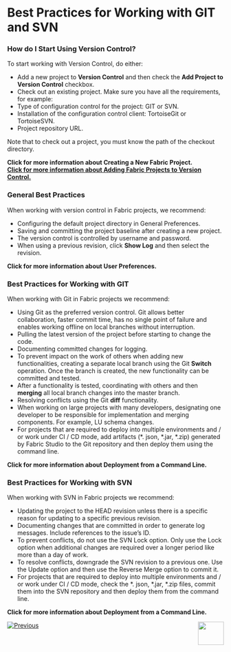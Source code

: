# Best Practices for Working with GIT and SVN

### How do I Start Using Version Control?
 
To start working with Version Control, do either:

* Add a new project to **Version Control** and then check the **Add Project to Version Control** checkbox. 
* Check out an existing project. 
Make sure you have all the requirements, for example:
* Type of configuration control for the project: GIT or SVN. 
* Installation of the configuration control client: TortoiseGit or TortoiseSVN.
* Project repository URL. 

Note that to check out a project, you must know the path of the checkout directory.

**Click for more information about Creating a New Fabric Project.**\
[**Click for more information about Adding Fabric Projects to Version Control.**](https://github.com/k2view-academy/K2View-Academy/blob/master/articles/04_general/06_adding_fabric_projects_to_version_control.md)

### General Best Practices
When working with version control in Fabric projects, we recommend:
* Configuring the default project directory in General Preferences.
* Saving and committing the project baseline after creating a new project.
* The version control is controlled by username and password.
* When using a previous revision, click **Show Log** and then select the revision.

**Click for more information about User Preferences.**

### Best Practices for Working with GIT
 
When working with Git in Fabric projects we recommend:
*  Using Git as the preferred version control. Git allows better collaboration, faster commit time, has no single point of failure and enables working offline on local branches without interruption.
* Pulling the latest version of the project before starting to change the code.
* Documenting committed changes for logging.
* To prevent impact on the work of others when adding new functionalities, creating a separate local branch using the Git **Switch** operation. Once the branch is created, the new functionality can be committed and tested. 
* After a functionality is tested, coordinating with others and then **merging** all local branch changes into the master branch.
* Resolving conflicts using the Git **diff** functionality.
* When working on large projects with many developers, designating one developer to be responsible for implementation and merging components. For example, LU schema changes.
* For projects that are required to deploy into multiple environments and / or work under CI / CD mode, add artifacts (*. json, *.jar, *.zip) generated by Fabric Studio to the Git repository and then deploy them using the command line.

**Click for more information about Deployment from a Command Line.**


### Best Practices for Working with SVN

When working with SVN in Fabric projects we recommend:
* Updating the project to the HEAD revision unless there is a specific reason for updating to a specific previous revision.
* Documenting changes that are committed in order to generate log messages. Include references to the issue’s ID. 
* To prevent conflicts, do not use the SVN Lock option. Only use the Lock option when additional changes are required over a longer period like more than a day of work.
* To resolve conflicts, downgrade the SVN revision to a previous one. Use the Update option and then use the Reverse Merge option to commit it.
* For projects that are required to deploy into multiple environments and / or work under CI / CD mode, check the *. json, *.jar, *.zip files, commit them into the SVN repository and then deploy them from the command line.

**Click for more information about Deployment from a Command Line.** 

[![Previous](https://github.com/k2view-academy/K2View-Academy/blob/master/articles/images/Previous.png)](https://github.com/k2view-academy/K2View-Academy/blob/master/articles/04_general/06_adding_fabric_projects_to_version_control.md)[<img align="right" width="60" height="54" src="https://github.com/k2view-academy/K2View-Academy/blob/master/articles/images/Next.png">](https://github.com/k2view-academy/K2View-Academy/blob/master/articles/04_general/08_fabric_project_tree.md)







